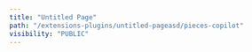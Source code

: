 ```yaml
---
title: "Untitled Page"
path: "/extensions-plugins/untitled-pageasd/pieces-copilot"
visibility: "PUBLIC"
---
```

